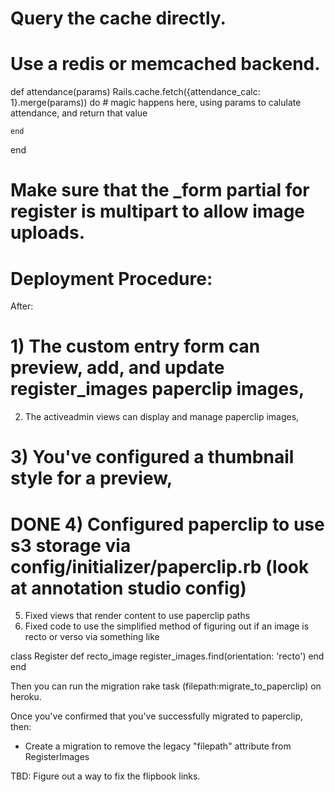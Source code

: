# Query the cache directly.
# Use a redis or memcached backend.
  def attendance(params)
    Rails.cache.fetch({attendance_calc: 1}.merge(params))  do
      # magic happens here, using params to calulate attendance, and return that value
    
    end
  end


# Make sure that the _form partial for register is multipart to allow image uploads.

# Deployment Procedure:

After:
# 1) The custom entry form can preview, add, and update register_images paperclip images,
2) The activeadmin views can display and manage paperclip images,
# 3) You've configured a thumbnail style for a preview,
# DONE 4) Configured paperclip to use s3 storage via config/initializer/paperclip.rb (look at annotation studio config)
5) Fixed views that render content to use paperclip paths
6) Fixed code to use the simplified method of figuring out if an image is recto or verso via something like 

class Register
  def recto_image
    register_images.find(orientation: 'recto')
  end
end

Then you can run the migration rake task (filepath:migrate_to_paperclip) on heroku.

Once you've confirmed that you've successfully migrated to paperclip, then:
* Create a migration to remove the legacy "filepath" attribute from RegisterImages

TBD: Figure out a way to fix the flipbook links.
